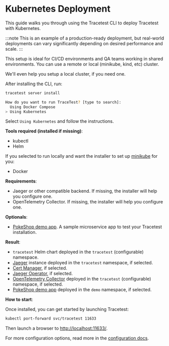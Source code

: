 # Kubernetes Deployment

This guide walks you through using the Tracetest CLI to deploy Tracetest with Kubernetes.

:::note
This is an example of a production-ready deployment, but real-world deployments can vary significantly depending on desired performance and scale.
:::

This setup is ideal for CI/CD environments and QA teams working in shared environments.
You can use a remote or local (minikube, kind, etc) cluster.

We'll even help you setup a local cluster, if you need one.

After installing the CLI, run:

```bash
tracetest server install
```

```bash title="Expected output"
How do you want to run TraceTest? [type to search]:
  Using Docker Compose
> Using Kubernetes
```

<!-- ![Installer using docker compose](../img/installer/1_docker-compose_0.7.0.png) -->

Select `Using Kubernetes` and follow the instructions.

**Tools required (installed if missing)**:
- kubectl
- Helm

If you selected to run locally and want the installer to set up [minikube](https://minikube.sigs.k8s.io/docs/) for you:
- Docker

**Requirements**:
- Jaeger or other compatible backend. If missing, the installer will help you configure one.
- OpenTelemetry Collector. If missing, the installer will help you configure one.

**Optionals**:
- [PokeShop demo app](https://github.com/kubeshop/pokeshop/). A sample microservice app to test your Tracetest installation.

**Result**:
- `tracetest` Helm chart deployed in the `tracetest` (configurable) namespace.
- [Jaeger](https://www.jaegertracing.io/) instance deployed in the `tracetest` namespace, if selected.
- [Cert Manager](https://cert-manager.io/), if selected.
- [Jaeger Operator](https://www.jaegertracing.io/docs/latest/operator/), if selected.
- [OpenTelemetry Collector](https://opentelemetry.io/docs/collector/) deployed in the `tracetest` (configurable) namespace, if selected.
- [PokeShop demo app](https://github.com/kubeshop/pokeshop/) deployed in the `demo` namespace, if selected.

**How to start**:

Once installed, you can get started by launching Tracetest:

```sh
kubectl port-forward svc/tracetest 11633
```

Then launch a browser to [http://localhost:11633/](http://localhost:11633/).

For more configuration options, read more in the [configuration docs](../configuration/overview.md).
